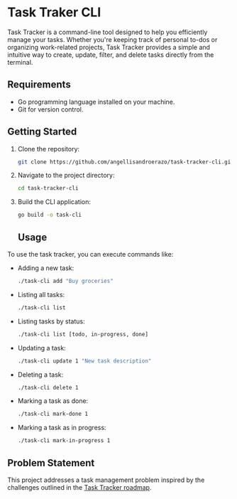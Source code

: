 # Task Traker CLI

Task Tracker is a command-line tool designed to help you efficiently manage your tasks. Whether you're keeping track of personal to-dos or organizing work-related projects, Task Tracker provides a simple and intuitive way to create, update, filter, and delete tasks directly from the terminal.

## Requirements
- Go programming language installed on your machine.
- Git for version control.

## Getting Started
1. Clone the repository:
   ```bash
   git clone https://github.com/angellisandroerazo/task-tracker-cli.git
   ```

2. Navigate to the project directory:
   ```bash
   cd task-tracker-cli
   ```

3. Build the CLI application:
   ```bash
   go build -o task-cli
   ```
   ## Usage
To use the task tracker, you can execute commands like:
- Adding a new task:
  ```bash
  ./task-cli add "Buy groceries"
  ```

- Listing all tasks:
  ```bash
  ./task-cli list
  ```

- Listing tasks by status:
  ```bash
  ./task-cli list [todo, in-progress, done]
  ```

- Updating a task:
  ```bash
  ./task-cli update 1 "New task description"
  ```

- Deleting a task:
  ```bash
  ./task-cli delete 1
  ```

- Marking a task as done:
  ```bash
  ./task-cli mark-done 1
  ```

- Marking a task as in progress:
  ```bash
  ./task-cli mark-in-progress 1
  ```

## Problem Statement
This project addresses a task management problem inspired by the challenges outlined in the [Task Tracker roadmap](https://roadmap.sh/projects/task-tracker).